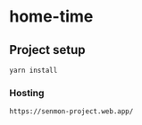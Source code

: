 # home-time

## Project setup
```
yarn install
```

### Hosting
```
https://senmon-project.web.app/
```

